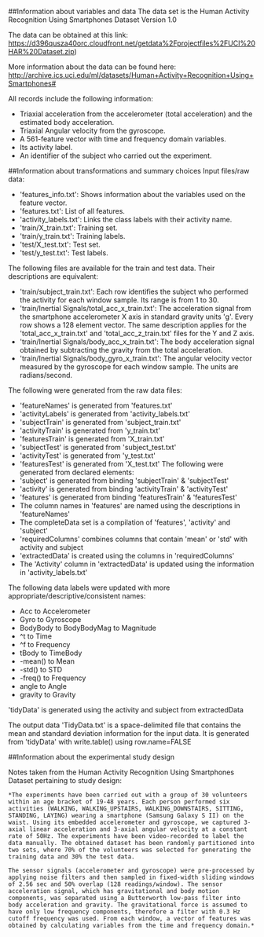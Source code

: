 

##Information about variables and data
The data set is the Human Activity Recognition Using Smartphones Dataset Version 1.0

The data can be obtained at this link: https://d396qusza40orc.cloudfront.net/getdata%2Fprojectfiles%2FUCI%20HAR%20Dataset.zip)

More information about the data can be found here: http://archive.ics.uci.edu/ml/datasets/Human+Activity+Recognition+Using+Smartphones#


All records include the following information:
- Triaxial acceleration from the accelerometer (total acceleration) and the estimated body acceleration.
- Triaxial Angular velocity from the gyroscope. 
- A 561-feature vector with time and frequency domain variables. 
- Its activity label. 
- An identifier of the subject who carried out the experiment.

##Information about transformations and summary choices
Input files/raw data:
- 'features_info.txt': Shows information about the variables used on the feature vector.
- 'features.txt': List of all features.
- 'activity_labels.txt': Links the class labels with their activity name.
- 'train/X_train.txt': Training set.
- 'train/y_train.txt': Training labels.
- 'test/X_test.txt': Test set.
- 'test/y_test.txt': Test labels.

The following files are available for the train and test data. Their descriptions are equivalent:
- 'train/subject_train.txt': Each row identifies the subject who performed the activity for each window sample. Its range is from 1 to 30. 
- 'train/Inertial Signals/total_acc_x_train.txt': The acceleration signal from the smartphone accelerometer X axis in standard gravity units 'g'. Every row shows a 128 element vector. The same description applies for the 'total_acc_x_train.txt' and 'total_acc_z_train.txt' files for the Y and Z axis. 
- 'train/Inertial Signals/body_acc_x_train.txt': The body acceleration signal obtained by subtracting the gravity from the total acceleration. 
- 'train/Inertial Signals/body_gyro_x_train.txt': The angular velocity vector measured by the gyroscope for each window sample. The units are radians/second. 

The following were generated from the raw data files:
- 'featureNames' is generated from 'features.txt'
- 'activityLabels' is generated from 'activity_labels.txt'
- 'subjectTrain' is generated from 'subject_train.txt'
- 'activityTrain' is generated from 'y_train.txt'
- 'featuresTrain' is generated from 'X_train.txt'
- 'subjectTest' is generated from 'subject_test.txt'
- 'activityTest' is generated from 'y_test.txt'
- 'featuresTest' is generated from 'X_test.txt'
The following were generated from declared elements:
- 'subject' is generated from binding 'subjectTrain' & 'subjectTest'
- 'activity' is generated from binding 'activityTrain' & 'activityTest'
- 'features' is generated from binding 'featuresTrain' & 'featuresTest'
- The column names in 'features' are named using the descriptions in 'featureNames'
- The completeData set is a compilation of 'features', 'activity' and 'subject'
- 'requiredColumns' combines columns that contain 'mean' or 'std' with activity and subject
- 'extractedData' is created using the columns in 'requiredColumns'
- The 'Activity' column in 'extractedData' is updated using the information in 'activity_labels.txt'

The following data labels were updated with more appropriate/descriptive/consistent names:
* Acc to Accelerometer
* Gyro to Gyroscope
* BodyBody to BodyBodyMag to Magnitude
* ^t to Time
* ^f to Frequency
* tBody to TimeBody
* -mean() to Mean
* -std() to STD
*  -freq() to Frequency
* angle to Angle
* gravity to Gravity

'tidyData' is generated using the activity and subject from extractedData
	
The output data 'TidyData.txt' is a space-delimited file that contains the mean and standard deviation information for the input data. It is generated from 'tidyData' with write.table() using row.name=FALSE


##Information about the experimental study design

Notes taken from the Human Activity Recognition Using Smartphones Dataset pertaining to study design:

	*The experiments have been carried out with a group of 30 volunteers within an age bracket of 19-48 years. Each person performed six activities (WALKING, WALKING_UPSTAIRS, WALKING_DOWNSTAIRS, SITTING, STANDING, LAYING) wearing a smartphone (Samsung Galaxy S II) on the waist. Using its embedded accelerometer and gyroscope, we captured 3-axial linear acceleration and 3-axial angular velocity at a constant rate of 50Hz. The experiments have been video-recorded to label the data manually. The obtained dataset has been randomly partitioned into two sets, where 70% of the volunteers was selected for generating the training data and 30% the test data. 

	The sensor signals (accelerometer and gyroscope) were pre-processed by applying noise filters and then sampled in fixed-width sliding windows of 2.56 sec and 50% overlap (128 readings/window). The sensor acceleration signal, which has gravitational and body motion components, was separated using a Butterworth low-pass filter into body acceleration and gravity. The gravitational force is assumed to have only low frequency components, therefore a filter with 0.3 Hz cutoff frequency was used. From each window, a vector of features was obtained by calculating variables from the time and frequency domain.*
